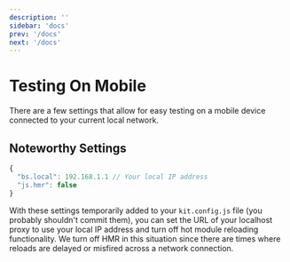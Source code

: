 ```yaml
---
description: ''
sidebar: 'docs'
prev: '/docs'
next: '/docs'
---
```


# Testing On Mobile

There are a few settings that allow for easy testing on a mobile device connected to your current local network.

## Noteworthy Settings

```js
{
  "bs.local": 192.168.1.1 // Your local IP address
  "js.hmr": false
}
```

With these settings temporarily added to your `kit.config.js` file (you probably shouldn't commit them), you can set the URL of your localhost proxy to use your local IP address and turn off hot module reloading functionality. We turn off HMR in this situation since there are times where reloads are delayed or misfired across a network connection.
